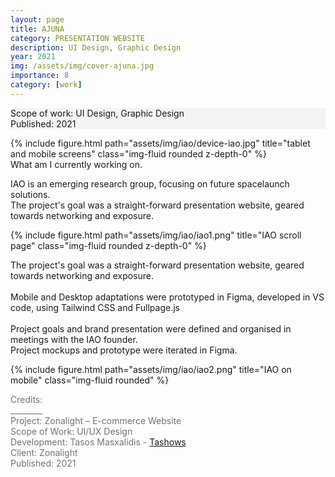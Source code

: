 ```yaml
---
layout: page
title: AJUNA
category: PRESENTATION WEBSITE 
description: UI Design, Graphic Design 
year: 2021
img: /assets/img/cover-ajuna.jpg
importance: 8
category: [work]
---
```


<div class="px-3 pt-3 pb-1 mb-3 rounded" style="background-color: rgba(43, 86, 127, .05);">
    <p>
    Scope of work: UI Design, Graphic Design<br>
    Published: 2021<br>
    </p>
 </div>

<div class="row">
    <div class="col-sm">
        {% include figure.html path="assets/img/iao/device-iao.jpg" title="tablet and mobile screens" class="img-fluid rounded z-depth-0" %}
    </div>
</div>
<div class="caption">
    What am I currently working on.
</div>

<div class="row text-md-center justify-content-center">
    <div class="col-lg-8">
        <p>IAO is an emerging research group, focusing on future spacelaunch solutions.<br>
        The project's goal was a straight-forward presentation website, geared towards networking and exposure.</p>
    </div>    
</div>

<div class="row">
    <div class="col-sm my-4 my-md-0">
        {% include figure.html path="assets/img/iao/iao1.png" title="IAO scroll page" class="img-fluid rounded z-depth-0" %}
    </div>
</div>

<div class="row text-md-center justify-content-center">
    <div class="col-lg-8">
        <p>The project's goal was a straight-forward presentation website, geared towards networking and exposure.<br><br>Mobile and Desktop adaptations were prototyped in Figma, developed in VS code, using Tailwind CSS and Fullpage.js<br><br>Project goals and brand presentation were defined and organised in meetings with the IAO founder.<br>Project mockups and prototype were iterated in Figma.</p>
    </div>    
</div>

<div class="row">
    <div class="col-sm my-4 my-md-0">
        {% include figure.html path="assets/img/iao/iao2.png" title="IAO on mobile" class="img-fluid rounded" %}
    </div>
</div>

<div class="text-center">
    <p style="color: #737373; font-weight: 400;">Credits:<br>
    ________<br>
    Project: Zonalight – E-commerce Website<br>
    Scope of Work: UI/UX Design<br>
    Development: Tasos Masxalidis - <a href="https://www.tashows.com/">Tashows</a><br>
    Client: Zonalight<br>
    Published: 2021</p> 
</div>